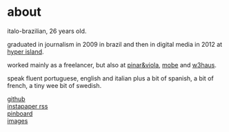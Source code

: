 # about

italo-brazilian, 26 years old. 

graduated in journalism in 2009 in brazil and then in digital media in 2012 at [hyper island][hyper].

worked mainly as a freelancer, but also at [pinar&viola][pv], [mobe][mundus] and [w3haus][w3].

speak fluent portuguese, english and italian plus a bit of spanish, a bit of french, a tiny wee bit of swedish.

[github][github]<br>
[instapaper rss][instapaper]<br> 
[pinboard][pinboard]<br> 
[images][image]<br>

[github]: https://github.com/guimachiavelli/
[instapaper]: http://www.instapaper.com/rss/1380621/pAmCmwkLTg7fxpDu18xVMfgB4
[pinboard]: http://pinboard.in/u:macki/
[image]: http://images.guimachiavelli.com
[pv]: http://pinar-viola.com
[mundus]: http://mobe.com.br
[w3]: http://w3haus.com.br
[hyper]: http://hyperisland.com

